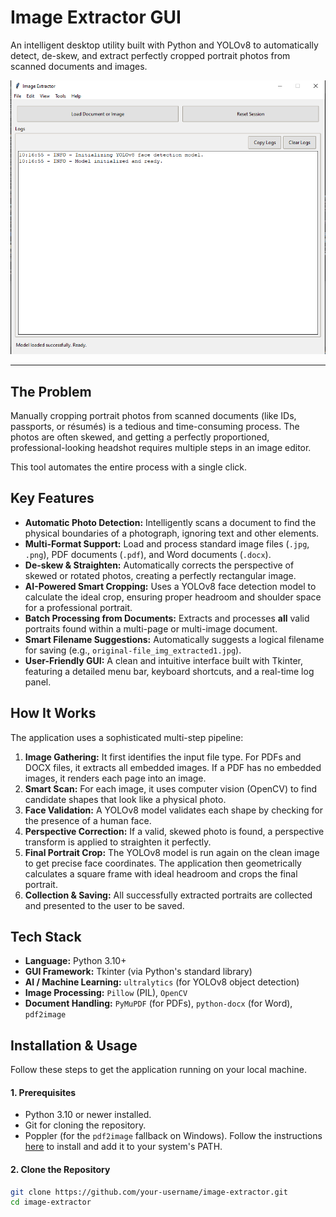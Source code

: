# Image Extractor GUI

An intelligent desktop utility built with Python and YOLOv8 to automatically detect, de-skew, and extract perfectly cropped portrait photos from scanned documents and images.

![Image Extractor Screenshot](screenshots/image-extractor-screenshot.png)


---

## The Problem

Manually cropping portrait photos from scanned documents (like IDs, passports, or résumés) is a tedious and time-consuming process. The photos are often skewed, and getting a perfectly proportioned, professional-looking headshot requires multiple steps in an image editor.

This tool automates the entire process with a single click.

## Key Features

- **Automatic Photo Detection:** Intelligently scans a document to find the physical boundaries of a photograph, ignoring text and other elements.
- **Multi-Format Support:** Load and process standard image files (`.jpg`, `.png`), PDF documents (`.pdf`), and Word documents (`.docx`).
- **De-skew & Straighten:** Automatically corrects the perspective of skewed or rotated photos, creating a perfectly rectangular image.
- **AI-Powered Smart Cropping:** Uses a YOLOv8 face detection model to calculate the ideal crop, ensuring proper headroom and shoulder space for a professional portrait.
- **Batch Processing from Documents:** Extracts and processes **all** valid portraits found within a multi-page or multi-image document.
- **Smart Filename Suggestions:** Automatically suggests a logical filename for saving (e.g., `original-file_img_extracted1.jpg`).
- **User-Friendly GUI:** A clean and intuitive interface built with Tkinter, featuring a detailed menu bar, keyboard shortcuts, and a real-time log panel.

## How It Works

The application uses a sophisticated multi-step pipeline:

1.  **Image Gathering:** It first identifies the input file type. For PDFs and DOCX files, it extracts all embedded images. If a PDF has no embedded images, it renders each page into an image.
2.  **Smart Scan:** For each image, it uses computer vision (OpenCV) to find candidate shapes that look like a physical photo.
3.  **Face Validation:** A YOLOv8 model validates each shape by checking for the presence of a human face.
4.  **Perspective Correction:** If a valid, skewed photo is found, a perspective transform is applied to straighten it perfectly.
5.  **Final Portrait Crop:** The YOLOv8 model is run again on the clean image to get precise face coordinates. The application then geometrically calculates a square frame with ideal headroom and crops the final portrait.
6.  **Collection & Saving:** All successfully extracted portraits are collected and presented to the user to be saved.

## Tech Stack

- **Language:** Python 3.10+
- **GUI Framework:** Tkinter (via Python's standard library)
- **AI / Machine Learning:** `ultralytics` (for YOLOv8 object detection)
- **Image Processing:** `Pillow` (PIL), `OpenCV`
- **Document Handling:** `PyMuPDF` (for PDFs), `python-docx` (for Word), `pdf2image`

## Installation & Usage

Follow these steps to get the application running on your local machine.

#### 1. Prerequisites
- Python 3.10 or newer installed.
- Git for cloning the repository.
- Poppler (for the `pdf2image` fallback on Windows). Follow the instructions [here](https://github.com/oschwartz10612/poppler-windows/releases/) to install and add it to your system's PATH.

#### 2. Clone the Repository
```bash
git clone https://github.com/your-username/image-extractor.git
cd image-extractor
